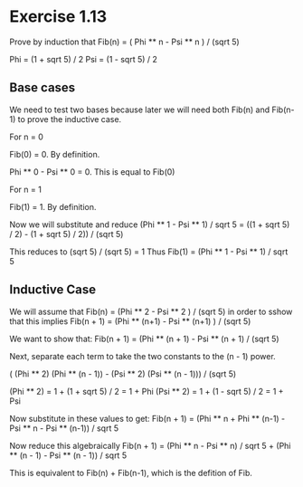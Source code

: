 # Exercise 1.13

Prove by induction that Fib(n) = ( Phi ** n - Psi ** n ) / (sqrt 5)

Phi = (1 + sqrt 5) / 2
Psi = (1 - sqrt 5) / 2

## Base cases

We need to test two bases because later we will need both Fib(n) and Fib(n-1) to prove the inductive case. 

For n = 0

Fib(0) = 0. By definition. 

Phi ** 0 - Psi ** 0 = 0. This is equal to Fib(0)

For n = 1

Fib(1) = 1. By definition. 

Now we will substitute and reduce
(Phi ** 1 - Psi ** 1) / sqrt 5
 = ((1 + sqrt 5) / 2) - (1 + sqrt 5) / 2)) / (sqrt 5)

This reduces to (sqrt 5) / (sqrt 5) = 1
Thus Fib(1) = (Phi ** 1 - Psi ** 1) / sqrt 5


## Inductive Case

We will assume that Fib(n) = (Phi ** 2 - Psi ** 2 ) / (sqrt 5) in order to sshow that this implies Fib(n + 1) = (Phi ** (n+1) - Psi ** (n+1) ) / (sqrt 5)

We want to show that:
Fib(n + 1) = (Phi ** (n + 1) - Psi ** (n + 1) / (sqrt 5)

Next, separate each term to take the two constants to the (n - 1) power.

( (Phi ** 2) (Phi ** (n - 1)) - (Psi ** 2) (Psi ** (n - 1))) / (sqrt 5)

(Phi ** 2) = 1 + (1 + sqrt 5) / 2 = 1 + Phi
(Psi ** 2) = 1 + (1 - sqrt 5) / 2 = 1 + Psi

Now substitute in these values to get:
Fib(n + 1) = (Phi ** n + Phi ** (n-1) - Psi ** n - Psi ** (n-1)) / sqrt 5

Now reduce this algebraically
Fib(n + 1) = (Phi ** n - Psi ** n) / sqrt 5 +
             (Phi ** (n - 1) - Psi ** (n - 1)) / sqrt 5

This is equivalent to Fib(n) + Fib(n-1), which is the defition of Fib. 


